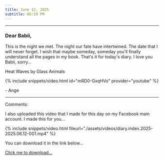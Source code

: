 ```yaml
---
title: June 12, 2025
subtitle: 06:19 PM
---
```

---

### Dear Babii,

This is the night we met. The night our fate have intertwined. The date that I will never forget. I wish that maybe someday, someday you'll finally understand all the pages in my book. That's it for today's diary. I love you Babii, sorry...

Heat Waves by Glass Animals

{% include snippets/video.html id="mRD0-GxqHVo" provider="youtube" %}

\- Ange

---

Comments:

I also uploaded this video that I made for this day on my Facebook main account. I made this for you...

{% include snippets/video.html fileurl="./assets/videos/diary.index.2025-2025.06.12-001.mp4" %}

You can download it in the link below...

[Click me to download...](https://github.com/SCPF-Bot/SCPF-Bot.github.io/blob/main/assets/videos/diary.index.2025-2025.06.12-001.mp4)
